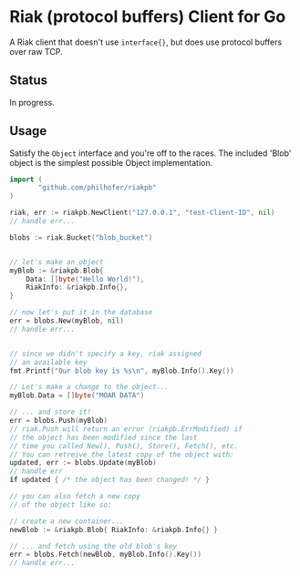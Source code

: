 Riak (protocol buffers) Client for Go
================

A Riak client that doesn't use `interface{}`, but does use protocol buffers over
raw TCP. 

## Status

In progress.


## Usage

Satisfy the `Object` interface and you're off to the races. The included 'Blob' object
is the simplest possible Object implementation.

```go
import (
       "github.com/philhofer/riakpb"
)

riak, err := riakpb.NewClient("127.0.0.1", "test-Client-ID", nil)
// handle err...

blobs := riak.Bucket("blob_bucket")


// let's make an object
myBlob := &riakpb.Blob{
	Data: []byte("Hello World!"),
	RiakInfo: &riakpb.Info{},
}

// now let's put it in the database
err = blobs.New(myBlob, nil)
// handle err...


// since we didn't specify a key, riak assigned
// an available key
fmt.Printf("Our blob key is %s\n", myBlob.Info().Key())

// Let's make a change to the object...
myBlob.Data = []byte("MOAR DATA")

// ... and store it!
err = blobs.Push(myBlob)
// riak.Push will return an error (riakpb.ErrModified) if
// the object has been modified since the last
// time you called New(), Push(), Store(), Fetch(), etc. 
// You can retreive the latest copy of the object with:
updated, err := blobs.Update(myBlob)
// handle err
if updated { /* the object has been changed! */ }

// you can also fetch a new copy
// of the object like so:

// create a new container...
newBlob := &riakpb.Blob{ RiakInfo: &riakpb.Info{} }

// ... and fetch using the old blob's key
err = blobs.Fetch(newBlob, myBlob.Info().Key())
// handle err...

```
